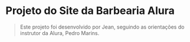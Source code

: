 <h1 text-align="center">Projeto do Site da Barbearia Alura</h1>

> Este projeto foi desenvolvido por Jean, seguindo as orientações do instrutor da Alura, Pedro Marins.

